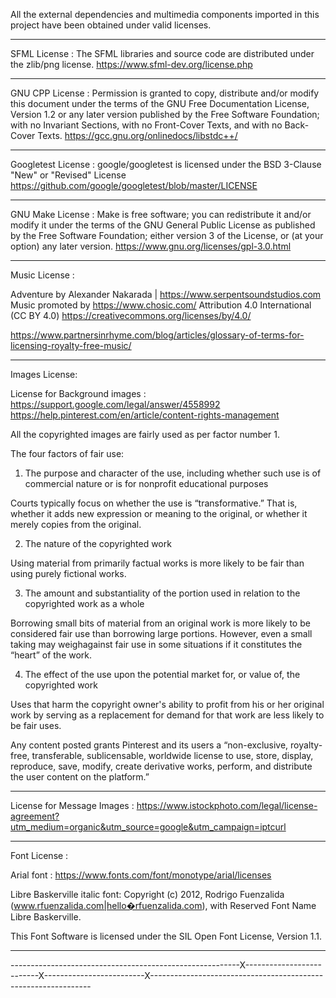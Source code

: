 All the external dependencies and multimedia components imported in this project have been obtained under valid licenses.
______________________________________________________________________________________________________________________________________________________________________________
SFML License :
The SFML libraries and source code are distributed under the zlib/png license.
https://www.sfml-dev.org/license.php
______________________________________________________________________________________________________________________________________________________________________________

GNU CPP License :
Permission is granted to copy, distribute and/or modify this document under the terms of the GNU Free Documentation License, 
Version 1.2 or any later version published by the Free Software Foundation; with no Invariant Sections, with no Front-Cover Texts, and with no Back-Cover Texts.
https://gcc.gnu.org/onlinedocs/libstdc++/
______________________________________________________________________________________________________________________________________________________________________________

Googletest License :
google/googletest is licensed under the
BSD 3-Clause "New" or "Revised" License
https://github.com/google/googletest/blob/master/LICENSE
______________________________________________________________________________________________________________________________________________________________________________

GNU Make License : 
Make is free software; you can redistribute it and/or modify it under the terms of the GNU General Public License as published by the Free Software Foundation; 
either version 3 of the License, or (at your option) any later version.
https://www.gnu.org/licenses/gpl-3.0.html
______________________________________________________________________________________________________________________________________________________________________________

Music License : 

Adventure by Alexander Nakarada | https://www.serpentsoundstudios.com
Music promoted by https://www.chosic.com/
Attribution 4.0 International (CC BY 4.0)
https://creativecommons.org/licenses/by/4.0/

https://www.partnersinrhyme.com/blog/articles/glossary-of-terms-for-licensing-royalty-free-music/
______________________________________________________________________________________________________________________________________________________________________________

Images License:

License for Background images : 
https://support.google.com/legal/answer/4558992
https://help.pinterest.com/en/article/content-rights-management

All the copyrighted images are fairly used as per factor number 1.

The four factors of fair use:
1. The purpose and character of the use, including whether such use is of commercial nature or is for nonprofit educational purposes

Courts typically focus on whether the use is “transformative.” That is, whether it adds new expression or meaning to the original, 
or whether it merely copies from the original.

2. The nature of the copyrighted work

Using material from primarily factual works is more likely to be fair than using purely fictional works.

3. The amount and substantiality of the portion used in relation to the copyrighted work as a whole

Borrowing small bits of material from an original work is more likely to be considered fair use than borrowing large portions. However, 
even a small taking may weighagainst fair use in some situations if it constitutes the “heart” of the work.

4. The effect of the use upon the potential market for, or value of, the copyrighted work

Uses that harm the copyright owner's ability to profit from his or her original work by serving as a replacement for demand for that work are less likely to be fair uses.

Any content posted grants Pinterest and its users a “non-exclusive, royalty-free, transferable, sublicensable, worldwide license to use, store, 
display, reproduce, save, modify, create derivative works, perform, and distribute the user content on the platform.”
______________________________________________________________________________________________________________________________________________________________________________

License for Message Images : 
https://www.istockphoto.com/legal/license-agreement?utm_medium=organic&utm_source=google&utm_campaign=iptcurl

______________________________________________________________________________________________________________________________________________________________________________ 

Font License :

Arial font :
https://www.fonts.com/font/monotype/arial/licenses

Libre Baskerville italic font:
Copyright (c) 2012, Rodrigo Fuenzalida (www.rfuenzalida.com|hello�rfuenzalida.com), with Reserved Font Name Libre Baskerville.

This Font Software is licensed under the SIL Open Font License, Version 1.1.
______________________________________________________________________________________________________________________________________________________________________________

---------------------------------------------------------X--------------------------X-------------------------X---------------------------------------------------------------
